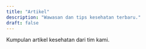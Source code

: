 ```yaml
---
title: "Artikel"
description: "Wawasan dan tips kesehatan terbaru."
draft: false
---
```


Kumpulan artikel kesehatan dari tim kami.